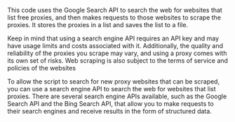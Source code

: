 This code uses the Google Search API to search the web for websites that list free proxies, and then makes requests to those websites to scrape the proxies. It stores the proxies in a list and saves the list to a file.

Keep in mind that using a search engine API requires an API key and may have usage limits and costs associated with it. 
Additionally, the quality and reliability of the proxies you scrape may vary, and using a proxy comes with its own set of risks. 
Web scraping is also subject to the terms of service and policies of the websites



To allow the script to search for new proxy websites that can be scraped, you can use a search engine API to search the web for websites that list proxies. There are several search engine APIs available, such as the Google Search API and the Bing Search API, that allow you to make requests to their search engines and receive results in the form of structured data.
